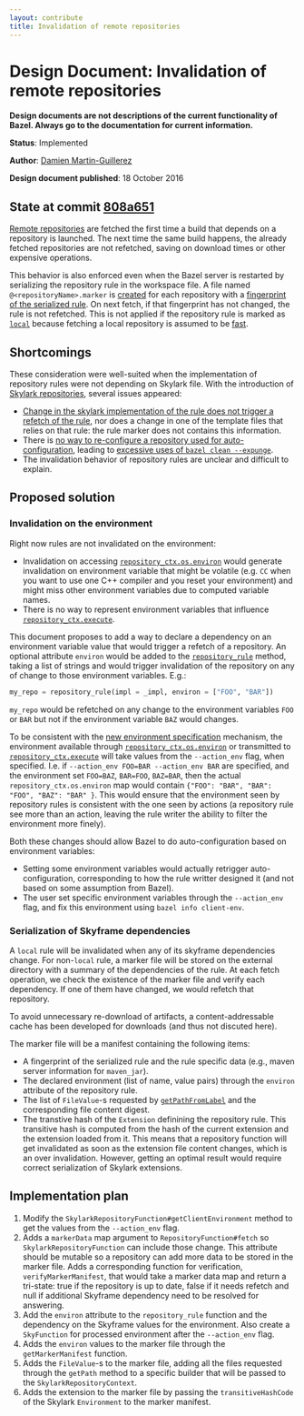 ```yaml
---
layout: contribute
title: Invalidation of remote repositories
---
```


# Design Document: Invalidation of remote repositories

**Design documents are not descriptions of the current functionality of Bazel.
Always go to the documentation for current information.**


**Status**: Implemented

**Author**: [Damien Martin-Guillerez](dmarting@google.com)

**Design document published**: 18 October 2016

## State at commit [808a651](https://github.com/bazelbuild/bazel/commit/808a6518519501cfd32755a229d5dddf70e33557)

[Remote repositories](/docs/external.html) are fetched the first
time a build that depends on a repository is launched. The next
time the same build happens, the already fetched repositories
are not refetched, saving on download times or other expensive
operations.

This behavior is also enforced even when the Bazel server
is restarted by serializing the repository rule in the workspace
file. A file named `@<repositoryName>.marker` is
[created](https://github.com/bazelbuild/bazel/blob/master/src/main/java/com/google/devtools/build/lib/rules/repository/RepositoryDelegatorFunction.java#L131)
for each repository with a
[fingerprint of the serialized rule](https://github.com/bazelbuild/bazel/blob/master/src/main/java/com/google/devtools/build/lib/rules/repository/RepositoryDelegatorFunction.java#L192). On
next fetch, if that fingerprint has not changed, the rule is not
refetched. This is not applied if the repository rule is marked
as
[`local`](https://www.bazel.io/versions/master/docs/skylark/lib/globals.html#repository_rule)
because fetching a local repository is assumed to be
[fast](https://github.com/bazelbuild/bazel/blob/master/src/main/java/com/google/devtools/build/lib/rules/repository/RepositoryDelegatorFunction.java#L125).

## Shortcomings

These consideration were well-suited when the implementation of
repository rules were not depending on Skylark file. With the introduction of
[Skylark repositories](https://www.bazel.io/versions/master/docs/skylark/repository_rules.html),
several issues appeared:

- [Change in the skylark implementation of the rule does not
  trigger a refetch of the rule](https://github.com/bazelbuild/bazel/issues/1022),
  nor does a change in one of the template files that relies on that
  rule: the rule marker does not contains this information.
- There is [no way to re-configure a repository used for
  auto-configuration](https://github.com/bazelbuild/bazel/issues/974),
  leading to
  [excessive uses of `bazel clean --expunge`](https://github.com/tensorflow/tensorflow/blob/60d54d6b8524bcaf512f53384b307fae47b953d2/configure#L25).
- The invalidation behavior of repository rules are unclear and
  difficult to explain.

## Proposed solution

### Invalidation on the environment

Right now rules are not invalidated on the environment:

- Invalidation on accessing
  [`repository_ctx.os.environ`](https://www.bazel.io/versions/master/docs/skylark/lib/repository_os.html#environ)
  would generate invalidation on environment variable that might be
  volatile (e.g. `CC` when you want to use one C++ compiler and you
  reset your environment) and might miss other environment variables
  due to computed variable names.
- There is no way to represent environment variables that influence
  [`repository_ctx.execute`](https://www.bazel.io/versions/master/docs/skylark/lib/repository_ctx.html#execute).

This document proposes to add a way to declare a dependency on an
environment variable value that would trigger a refetch of a
repository. An optional attribute `environ` would be added to the
[`repository_rule`](https://www.bazel.io/versions/master/docs/skylark/lib/globals.html#repository_rule)
method, taking a list of strings and would trigger invalidation of the
repository on any of change to those environment variables. E.g.:

```python
my_repo = repository_rule(impl = _impl, environ = ["FOO", "BAR"])
```

`my_repo` would be refetched on any change to the environment
variables `FOO` or `BAR` but not if the environment variable `BAZ`
would changes.

To be consistent with the
[new environment specification](https://www.bazel.io/designs/2016/06/21/environment.html)
mechanism, the environment available through
[`repository_ctx.os.environ`](https://www.bazel.io/versions/master/docs/skylark/lib/repository_os.html#environ)
or transmitted to
[`repository_ctx.execute`](https://www.bazel.io/versions/master/docs/skylark/lib/repository_ctx.html#execute)
will take values from the `--action_env` flag, when specified. I.e. if
`--action_env FOO=BAR --action_env BAR` are specified, and the
environment set `FOO=BAZ`, `BAR=FOO`, `BAZ=BAR`, then the actual
`repository_ctx.os.environ` map would contain `{"FOO": "BAR", "BAR":
"FOO", "BAZ": "BAR" }`. This would ensure that the environment seen by
repository rules is consistent with the one seen by actions (a
repository rule see more than an action, leaving the rule
writer the ability to filter the environment more finely).

Both these changes should allow Bazel to do auto-configuration
based on environment variables:

- Setting some environment variables would actually retrigger
  auto-configuration, corresponding to how the rule writter designed
  it (and not based on some assumption from Bazel).
- The user set specific environment variables through the `--action_env`
  flag, and fix this environment using `bazel info client-env`.

### Serialization of Skyframe dependencies

A `local` rule will be invalidated when any of its skyframe
dependencies change. For non-`local` rule, a marker file
will be stored on the external directory with a summary of the
dependencies of the rule. At each fetch operation, we check
the existence of the marker file and verify each dependency.
If one of them have changed, we would refetch that repository.

To avoid unnecessary re-download of artifacts, a content-addressable
cache has been developed for downloads (and thus not discuted here).

The marker file will be a manifest containing the following
items:

- A fingerprint of the serialized rule and the rule specific data
  (e.g., maven server information for `maven_jar`).
- The declared environment (list of name, value pairs) through the
  `environ` attribute of the repository rule.
- The list of `FileValue`-s requested by
  [`getPathFromLabel`](https://github.com/bazelbuild/bazel/blob/master/src/main/java/com/google/devtools/build/lib/bazel/repository/skylark/SkylarkRepositoryContext.java#L613)
  and the corresponding file content digest.
- The transtive hash of the `Extension` definining the repository rule.
  This transitive hash is computed from the hash of the current extension
  and the extension loaded from it. This means that a repository function
  will get invalidated as soon as the extension file content changes, which
  is an over invalidation. However, getting an optimal result would require
  correct serialization of Skylark extensions.

## Implementation plan

1. Modify the `SkylarkRepositoryFunction#getClientEnvironment` method
   to get the values from the `--action_env` flag.
2. Adds a `markerData` map argument to `RepositoryFunction#fetch` so
   `SkylarkRepositoryFunction` can include those change. This attribute
   should be mutable so a repository can add more data to be stored
   in the marker file. Adds a corresponding function for
   verification, `verifyMarkerManifest`, that would take a marker data
   map and return a tri-state: true if the repository is up to date,
   false if it needs refetch and null if additional Skyframe dependency
   need to be resolved for answering.
3. Add the `environ` attribute to the `repository_rule` function and
   the dependency on the Skyframe values for the environment. Also create
   a `SkyFunction` for processed environment after the `--action_env`
   flag.
4. Adds the `environ` values to the marker file through the
   `getMarkerManifest` function.
5. Adds the `FileValue`-s to the marker file, adding all the files
   requested through the `getPath` method to a specific builder that
   will be passed to the `SkylarkRepositoryContext`.
6. Adds the extension to the marker file by passing the
   `transitiveHashCode` of the Skylark `Environment` to the marker
   manifest.
